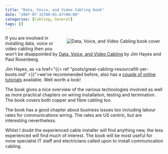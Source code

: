 ```yaml
---
title: "Data, Voice, and Video Cabling book"
date: "2007-07-31T09:01:47+00:00"
categories: [Cabling, General]
tags: []
---
```


<a href="/image/uploads/2007/07/d-v-book.jpg" title="Data, Voice, and Video Cabling book cover"><img src="/image/uploads/2007/07/d-v-book.jpg" alt="Data, Voice, and Video Cabling book cover" style="margin: 10px" align="right" /></a>

If you are involved in installing data, voice or video cabling then you won't be disappointed by <a href="http://www.jimhayes.com/writings/dvvc.htm">Data, Voice, and Video Cabling</a> by Jim Hayes and Paul Rosenberg.

Jim Hayes, as <a href="{{< ref "posts/great-cabling-resourcefill-yer-boots.md" >}}">we've recommended before</a>, also has a <a href="http://www.jimhayes.com/vdvacademy/instructors.html">couple of online tutorials</a> available. Well worth a look!

The book gives a nice overview of the various technologies involved as well as more practical chapters on wiring installation, testing and termination. The book covers both copper and fibre cabling too.

The book has a good chapter about business issues too including labour rates for communications wiring. The rates are US centric, but are interesting nevertheless.

Whilst I doubt the experienced cable installer will find anything new, the less experienced will find much of interest. The book will be most useful for none specialist IT staff and electricians called upon to install communication cabling.
